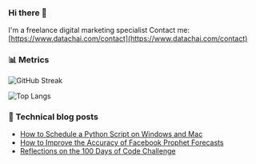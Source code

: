 ### Hi there 👋
I'm a freelance digital marketing specialist
Contact me: [https://www.datachai.com/contact](https://www.datachai.com/contact)

### 📊 Metrics
![GitHub Streak](https://streak-stats.demolab.com/?user=datachai-rei&theme=icegray&card_height=170&card_width=495&border=e4e2e2)

![Top Langs](https://github-readme-stats.vercel.app/api/top-langs/?username=datachai-rei&layout=compact&theme=graywhite&card_width=495)

### 📝 Technical blog posts
- [How to Schedule a Python Script on Windows and Mac](https://www.datachai.com/post/how-to-schedule-a-python-script-to-run-automatically)
- [How to Improve the Accuracy of Facebook Prophet Forecasts](https://www.datachai.com/post/how-to-improve-accuracy-of-facebook-prophet-forecasts)
- [Reflections on the 100 Days of Code Challenge](https://www.datachai.com/post/reflections-on-the-100-days-of-code-challenge)
